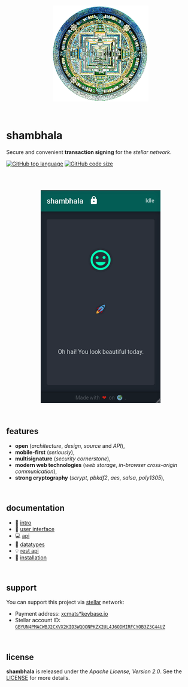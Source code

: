 <p align="center">
    <br />
    <img src="https://raw.githubusercontent.com/stellar-fox/shambhala/master/public/logo.png" alt="shambhala logo" />
</p>

<br />




# shambhala

Secure and convenient **transaction signing** for the _stellar network_.

[![GitHub top language](https://img.shields.io/github/languages/top/stellar-fox/shambhala.svg)](https://github.com/stellar-fox/shambhala)
[![GitHub code size](https://img.shields.io/github/languages/code-size/stellar-fox/shambhala.svg)](https://github.com/stellar-fox/shambhala)

<br />




<p align="center">
    <br />
    <img src="./doc/uiux/sign.gif" alt="shambhala signing" />
</p>

<br />




## features

* **open** (_architecture_, _design_, _source_ and _API_),
* **mobile-first** (_seriously_),
* **multisignature** (_security cornerstone_),
* **modern web technologies** (_web storage_, _in-browser cross-origin communication_),
* **strong cryptography** (_scrypt_, _pbkdf2_, _aes_, _salsa_, _poly1305_),

<br />




## documentation

* 📰 [intro](./doc/01.intro.md)
* 🌈 [user interface](./doc/02.user.interface.md)
* 💻 [api](./doc/03.api.md)
* 🏦 [datatypes](./doc/04.datatypes.md)
* 💡 [rest api](./doc/05.rest.api.md)
* 🔧 [installation](./doc/06.install.md)

<br />




## support

You can support this project via [stellar][stellar] network:

* Payment address: [xcmats*keybase.io][xcmatspayment]
* Stellar account ID: [`GBYUN4PMACWBJ2CXVX2KID3WQOONPKZX2UL4J6ODMIRFCYOB3Z3C44UZ`][addressproof]

<br />




## license

**shambhala** is released under the _Apache License, Version 2.0_. See the
[LICENSE](./LICENSE) for more details.




[stellar]: https://learn.stellar.org
[xcmatspayment]: https://keybase.io/xcmats
[addressproof]: https://keybase.io/xcmats/sigchain#d0999a36b501c4818c15cf813f5a53da5bfe437875d92262be8d285bbb67614e22
